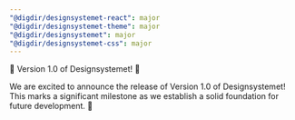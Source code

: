 ```yaml
---
"@digdir/designsystemet-react": major
"@digdir/designsystemet-theme": major
"@digdir/designsystemet": major
"@digdir/designsystemet-css": major
---
```


🎉 Version 1.0 of Designsystemet! 🎉
 
We are excited to announce the release of Version 1.0 of Designsystemet! This marks a significant milestone as we establish a solid foundation for future development. 🚀
